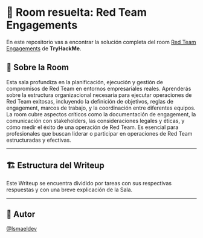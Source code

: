 # 🚪 Room resuelta: Red Team Engagements
En este repositorio vas a encontrar la solución completa del room [Red Team Engagements](https://tryhackme.com/room/redteamengagements) de **TryHackMe**.

## 📝 Sobre la Room
Esta sala profundiza en la planificación, ejecución y gestión de compromisos de Red Team en entornos empresariales reales. Aprenderás sobre la estructura organizacional necesaria para ejecutar operaciones de Red Team exitosas, incluyendo la definición de objetivos, reglas de engagement, marcos de trabajo, y la coordinación entre diferentes equipos. La room cubre aspectos críticos como la documentación de engagement, la comunicación con stakeholders, las consideraciones legales y éticas, y cómo medir el éxito de una operación de Red Team. Es esencial para profesionales que buscan liderar o participar en operaciones de Red Team estructuradas y efectivas.

---

## 🏗️ Estructura del Writeup
Este Writeup se encuentra dividido por tareas con sus respectivas respuestas y con una breve explicación de la Sala.

---

## 🥷 Autor
[@Ismaeldev](https://www.ismaeldev.com/)